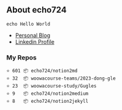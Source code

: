 ## About echo724

<pre><code>echo Hello World</code></pre>

- [Personal Blog](https://medium.com/@echo724)
- [Linkedin Profile](https://www.linkedin.com/in/echo724)

### My Repos
```
⭐️ 601 📦 echo724/notion2md
⭐️ 32  📦 woowacourse-teams/2023-dong-gle
⭐️ 23  📦 woowacourse-study/Gugles
⭐️ 9   📦 echo724/notion2medium
⭐️ 8   📦 echo724/notion2jekyll
```
